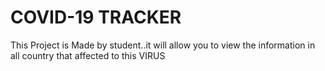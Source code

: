 <h1>COVID-19 TRACKER</h1>
<p></p>
<p>This Project is Made by student..it will allow you to view the information in all country that affected to this VIRUS</p>
